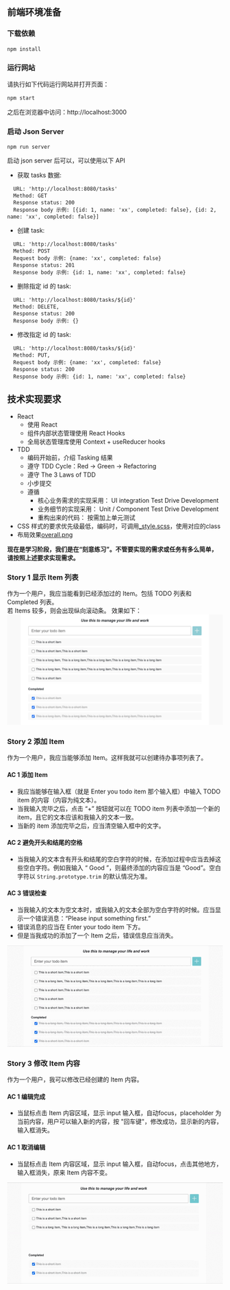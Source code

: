 ## 前端环境准备

### 下载依赖

```bash
npm install
```

### 运行网站

请执行如下代码运行网站并打开页面：

```bash
npm start
```
之后在浏览器中访问：http://localhost:3000

### 启动 Json Server

```
npm run server
```
启动 json server 后可以，可以使用以下 API
- 获取 tasks 数据:
```
  URL: 'http://localhost:8080/tasks'
  Method: GET
  Response status: 200
  Response body 示例: [{id: 1, name: 'xx', completed: false}, {id: 2, name: 'xx', completed: false}]
```
- 创建 task:
```
  URL: 'http://localhost:8080/tasks'
  Method: POST
  Request body 示例: {name: 'xx', completed: false}
  Response status: 201
  Response body 示例: {id: 1, name: 'xx', completed: false}
```
- 删除指定 id 的 task:
```
  URL: 'http://localhost:8080/tasks/${id}'
  Method: DELETE,
  Response status: 200
  Response body 示例: {}
```
- 修改指定 id 的 task:
```
  URL: 'http://localhost:8080/tasks/${id}'
  Method: PUT,
  Request body 示例: {name: 'xx', completed: false}
  Response status: 200
  Response body 示例: {id: 1, name: 'xx', completed: false}
```

## 技术实现要求
- React
    - 使用 React
    - 组件内部状态管理使用 React Hooks
    - 全局状态管理库使用 Context + useReducer hooks
- TDD
    - 编码开始前，介绍 Tasking 结果
    - 遵守 TDD Cycle：Red -> Green -> Refactoring
    - 遵守 The 3 Laws of TDD
    - 小步提交
    - 遵循
        - 核心业务需求的实现采用： UI integration Test Drive Development
        - 业务细节的实现采用： Unit / Component Test Drive Development
        - 重构出来的代码： 按需加上单元测试
- CSS 样式的要求优先级最低，编码时，可调用[_style.scss](src/styles/_style.scss)，使用对应的class
- 布局效果[overall.png](document/overall.png)

**现在是学习阶段，我们是在“刻意练习”。不管要实现的需求或任务有多么简单，请按照上述要求实现需求。**

### Story 1 显示 Item 列表

作为一个用户，我应当能看到已经添加过的 Item。包括 TODO 列表和 Completed 列表。  
若 Items 较多，则会出现纵向滚动条。 效果如下：
![todo-list](document/list.jpg)

### Story 2 添加 Item

作为一个用户，我应当能够添加 Item。这样我就可以创建待办事项列表了。

#### AC 1 添加 Item

* 我应当能够在输入框（就是 Enter you todo item 那个输入框）中输入 TODO item 的内容（内容为纯文本）。
* 当我输入完毕之后，点击 “+” 按钮就可以在 TODO item 列表中添加一个新的 item，且它的文本应该和我输入的文本一致。
* 当新的 item 添加完毕之后，应当清空输入框中的文字。

#### AC 2 避免开头和结尾的空格

* 当我输入的文本含有开头和结尾的空白字符的时候，在添加过程中应当去掉这些空白字符。例如我输入 “  Good  ”，则最终添加的内容应当是 “Good”。空白字符以 `String.prototype.trim` 的默认情况为准。

#### AC 3 错误检查

* 当我输入的文本为空文本时，或我输入的文本全部为空白字符的时候。应当显示一个错误消息：“Please input something first.”
* 错误消息的应当在 Enter your todo item 下方。
* 但是当我成功的添加了一个 Item 之后，错误信息应当消失。

![add](document/add-task.gif)

### Story 3 修改 Item 内容

作为一个用户，我可以修改已经创建的 Item 内容。

#### AC 1 编辑完成

* 当鼠标点击 Item 内容区域，显示 input 输入框，自动focus，placeholder 为当前内容，用户可以输入新的内容，按 "回车键"，修改成功，显示新的内容，输入框消失。

#### AC 1 取消编辑

* 当鼠标点击 Item 内容区域，显示 input 输入框，自动focus，点击其他地方，输入框消失，原来 Item 内容不变。

![edit](document/edit.gif)
